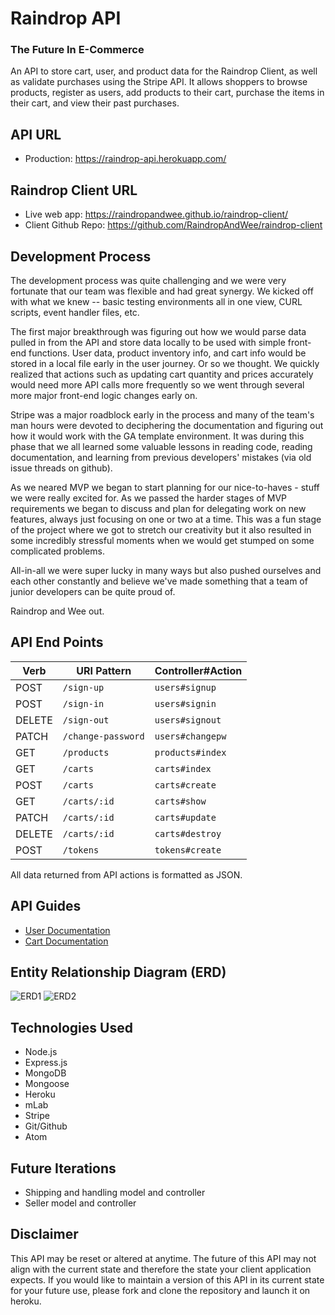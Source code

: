 # Raindrop API
### The Future In E-Commerce

An API to store cart, user, and product data for the Raindrop Client, as well as
validate purchases using the Stripe API.
It allows shoppers to browse products, register as users, add products to their
cart, purchase the items in their cart, and view their past purchases.

## API URL

- Production: https://raindrop-api.herokuapp.com/

## Raindrop Client URL

- Live web app: https://raindropandwee.github.io/raindrop-client/
- Client Github Repo: https://github.com/RaindropAndWee/raindrop-client

## Development Process
The development process was quite challenging and we were very fortunate that our team was flexible and had great synergy. We kicked off with what we knew -- basic testing environments all in one view, CURL scripts, event handler files, etc.

The first major breakthrough was figuring out how we would parse data pulled in from the API and store data locally to be used with simple front-end functions. User data, product inventory info, and cart info would be stored in a local file early in the user journey. Or so we thought. We quickly realized that actions such as updating cart quantity and prices accurately would need more API calls more frequently so we went through several more major front-end logic changes early on.

Stripe was a major roadblock early in the process and many of the team's man hours were devoted to deciphering the documentation and figuring out how it would work with the GA template environment. It was during this phase that we all learned some valuable lessons in reading code, reading documentation, and learning from previous developers' mistakes (via old issue threads on github).

As we neared MVP we began to start planning for our nice-to-haves - stuff we were really excited for. As we passed the harder stages of MVP requirements we began to discuss and plan for delegating work on new features, always just focusing on one or two at a time. This was a fun stage of the project where we got to stretch our creativity but it also resulted in some incredibly stressful moments when we would get stumped on some complicated problems.

All-in-all we were super lucky in many ways but also pushed ourselves and each other constantly and believe we've made something that a team of junior developers can be quite proud of.

Raindrop and Wee out.


## API End Points

| Verb   | URI Pattern                 | Controller#Action         |
|--------|-----------------------------|---------------------------|
| POST   | `/sign-up`                  | `users#signup`            |
| POST   | `/sign-in`                  | `users#signin`            |
| DELETE | `/sign-out`                 | `users#signout`           |
| PATCH  | `/change-password`          | `users#changepw`          |
| GET    | `/products`                 | `products#index`          |
| GET    | `/carts`                    | `carts#index`             |
| POST   | `/carts`                    | `carts#create`            |
| GET    | `/carts/:id`                | `carts#show`              |
| PATCH  | `/carts/:id`                | `carts#update`            |
| DELETE | `/carts/:id`                | `carts#destroy`           |
| POST   | `/tokens`                   | `tokens#create`           |



All data returned from API actions is formatted as JSON.

## API Guides
- [User Documentation](docs/user.md)
- [Cart Documentation](docs/cart.md)

## Entity Relationship Diagram (ERD)
![ERD1](https://i.imgur.com/g3d0XLB.jpg)
![ERD2](https://i.imgur.com/upjiUyv.jpg)

## Technologies Used
* Node.js
* Express.js
* MongoDB
* Mongoose
* Heroku
* mLab
* Stripe
* Git/Github
* Atom

## Future Iterations
* Shipping and handling model and controller
* Seller model and controller

## Disclaimer
This API may be reset or altered at anytime.  The future of this API may not align with the current state and therefore the state your client application expects.  If you would like to maintain a version of this API in its current state for your future use, please fork and clone the repository and launch it on heroku.

